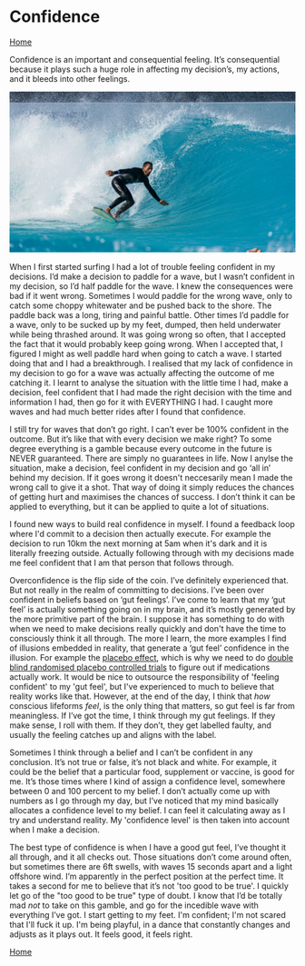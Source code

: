 # Confidence
[Home](../../index.md)

Confidence is an important and consequential feeling. It’s consequential because it plays such a huge role in affecting my decision’s, my actions, and it bleeds into other feelings.

<p align="center">
<img src="surfing.jpg" width="800">
</p>

When I first started surfing I had a lot of trouble feeling confident in my decisions. I’d make a decision to paddle for a wave, but I wasn’t confident in my decision, so I’d half paddle for the wave. I knew the consequences were bad if it went wrong. Sometimes I would paddle for the wrong wave, only to catch some choppy whitewater and be pushed back to the shore. The paddle back was a long, tiring and painful battle. Other times I’d paddle for a wave, only to be sucked up by my feet, dumped, then held underwater while being thrashed around. It was going wrong so often, that I accepted the fact that it would probably keep going wrong. When I accepted that, I figured I might as well paddle hard when going to catch a wave. I started doing that and I had a breakthrough. I realised that my lack of confidence in my decision to go for a wave was actually affecting the outcome of me catching it. I learnt to analyse the situation with the little time I had, make a decision, feel confident that I had made the right decision with the time and information I had, then go for it with EVERYTHING I had. I caught more waves and had much better rides after I found that confidence. 

I still try for waves that don’t go right. I can’t ever be 100% confident in the outcome. But it’s like that with every decision we make right? To some degree everything is a gamble because every outcome in the future is NEVER guaranteed. There are simply no guarantees in life. Now I anylse the situation, make a decision, feel confident in my decision and go ‘all in’ behind my decision. If it goes wrong it doesn't neccesarily mean I made the wrong call to give it a shot. That way of doing it simply reduces the chances of getting hurt and maximises the chances of success. I don’t think it can be applied to everything, but it can be applied to quite a lot of situations.

I found new ways to build real confidence in myself. I found a feedback loop where I'd commit to a decision then actually execute. For example the decision to run 10km the next morning at 5am when it's dark and it is literally freezing outside. Actually following through with my decisions made me feel confident that I am that person that follows through.

Overconfidence is the flip side of the coin. I’ve definitely experienced that. But not really in the realm of committing to decisions. I’ve been over confident in beliefs based on ‘gut feelings’. I’ve come to learn that my ‘gut feel’ is actually something going on in my brain, and it’s mostly generated by the more primitive part of the brain. I suppose it has something to do with when we need to make decisions really quickly and don't have the time to consciously think it all through. The more I learn, the more examples I find of illusions embedded in reality, that generate a ‘gut feel’ confidence in the illusion. For example the [placebo effect](https://en.wikipedia.org/wiki/Placebo), which is why we need to do [double blind randomised placebo controlled trials](https://en.wikipedia.org/wiki/Randomized_controlled_trial) to figure out if medications actually work. It would be nice to outsource the responsibility of 'feeling confident' to my 'gut feel', but I've experienced to much to believe that reality works like that. However, at the end of the day, I think that *how* conscious lifeforms *feel*, is the only thing that matters, so gut feel is far from meaningless. If I’ve got the time, I think through my gut feelings. If they make sense, I roll with them. If they don’t, they get labelled faulty, and usually the feeling catches up and aligns with the label.

Sometimes I think through a belief and I can’t be confident in any conclusion. It’s not true or false, it’s not black and white. For example, it could be the belief that a particular food, supplement or vaccine, is good for me. It’s those times where I kind of assign a confidence level, somewhere between 0 and 100 percent to my belief. I don’t actually come up with numbers as I go through my day, but I’ve noticed that my mind basically allocates a confidence level to my belief. I can feel it calculating away as I try and understand reality. My 'confidence level' is then taken into account when I make a decision.

The best type of confidence is when I have a good gut feel, I’ve thought it all through, and it all checks out. Those situations don’t come around often, but sometimes there are 6ft swells, with waves 15 seconds apart and a light offshore wind. I’m apparently in the perfect position at the perfect time. It takes a second for me to believe that it’s not 'too good to be true'. I quickly let go of the "too good to be true" type of doubt. I know that I’d be totally mad *not* to take on this gamble, and go for the incedible wave with everything I’ve got. I start getting to my feet. I'm confident; I'm not scared that I'll fuck it up. I'm being playful, in a dance that constantly changes and adjusts as it plays out. It feels good, it feels right.

[Home](../../index.md)